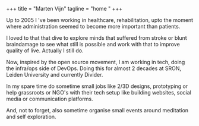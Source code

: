 +++
title = "Marten Vijn"
tagline = "home "
+++

Up to 2005 I 've been working in healthcare, rehabilitation, upto the moment
where administration seemed to become more important than patients.

I loved to that that dive to explore minds that suffered from stroke or blunt braindamage
to see what still is possible and work with that to improve quality of live. Actually I
still do.

Now, inspired by the  open source movement, I am working in tech, doing the infra/ops side of DevOps. Doing
this for almost 2 decades at SRON, Leiden University and currently Divider.

In my spare time do sometime small jobs like 2/3D designs, prototyping or help 
grassroots or NGO's with their tech setup like building websites, social media
or communication platforms.


And, not to forget,  also sometime organise small events around meditation and self exploration.  


